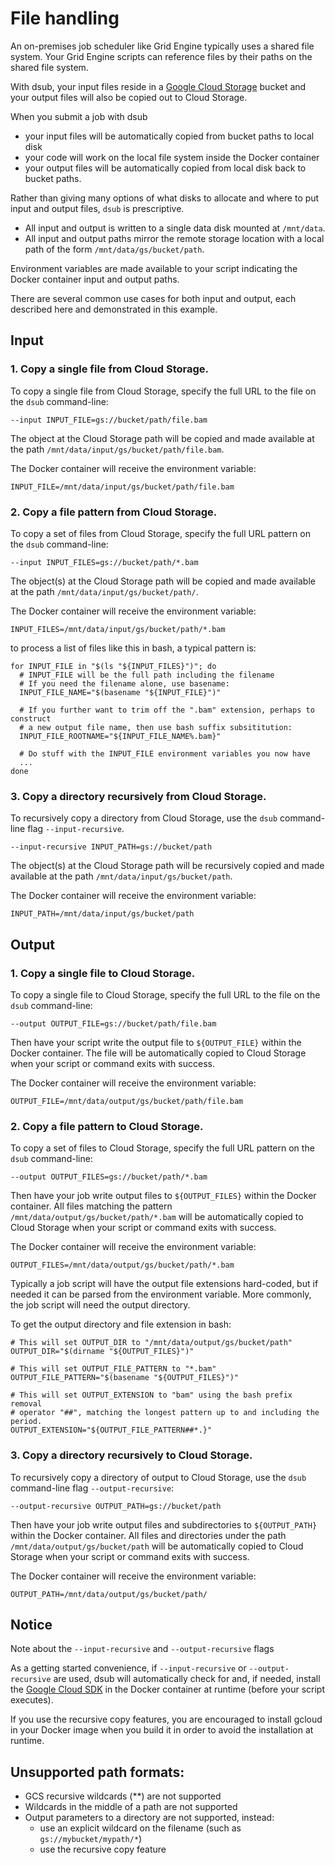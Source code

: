 # File handling

An on-premises job scheduler like Grid Engine typically uses a shared file
system. Your Grid Engine scripts can reference files by their paths on the
shared file system.

With dsub, your input files reside in a
[Google Cloud Storage](https://cloud.google.com/storage/) bucket
and your output files will also be copied out to Cloud Storage.

When you submit a job with dsub

* your input files will be automatically copied from bucket paths to local disk
* your code will work on the local file system inside the Docker container
* your output files will be automatically copied from local disk back to bucket
paths.

Rather than giving many options of what disks to allocate and where to
put input and output files, `dsub` is prescriptive.

* All input and output is written to a single data disk mounted at `/mnt/data`.
* All input and output paths mirror the remote storage location with a local
path of the form `/mnt/data/gs/bucket/path`.

Environment variables are made available to your script indicating the
Docker container input and output paths.

There are several common use cases for both input and output, each described
here and demonstrated in this example.

## Input

### 1. Copy a single file from Cloud Storage.

To copy a single file from Cloud Storage, specify the full URL to the file on
the `dsub` command-line:

```
--input INPUT_FILE=gs://bucket/path/file.bam
```

The object at the Cloud Storage path will be copied and made available at
the path `/mnt/data/input/gs/bucket/path/file.bam`.

The Docker container will receive the environment variable:

```
INPUT_FILE=/mnt/data/input/gs/bucket/path/file.bam
```

### 2. Copy a file pattern from Cloud Storage.

To copy a set of files from Cloud Storage, specify the full URL pattern on
the `dsub` command-line:

```
--input INPUT_FILES=gs://bucket/path/*.bam
```

The object(s) at the Cloud Storage path will be copied and made available at
the path `/mnt/data/input/gs/bucket/path/`.

The Docker container will receive the environment variable:

```
INPUT_FILES=/mnt/data/input/gs/bucket/path/*.bam
```

to process a list of files like this in bash, a typical pattern is:

```
for INPUT_FILE in "$(ls "${INPUT_FILES}")"; do
  # INPUT_FILE will be the full path including the filename
  # If you need the filename alone, use basename:
  INPUT_FILE_NAME="$(basename "${INPUT_FILE}")"

  # If you further want to trim off the ".bam" extension, perhaps to construct
  # a new output file name, then use bash suffix subsititution:
  INPUT_FILE_ROOTNAME="${INPUT_FILE_NAME%.bam}"

  # Do stuff with the INPUT_FILE environment variables you now have
  ...
done
```

### 3. Copy a directory recursively from Cloud Storage.

To recursively copy a directory from Cloud Storage, use the
`dsub` command-line flag `--input-recursive`.

```
--input-recursive INPUT_PATH=gs://bucket/path
```

The object(s) at the Cloud Storage path will be recursively copied and
made available at the path `/mnt/data/input/gs/bucket/path`.

The Docker container will receive the environment variable:

```
INPUT_PATH=/mnt/data/input/gs/bucket/path
```

## Output

### 1. Copy a single file to Cloud Storage.

To copy a single file to Cloud Storage, specify the full URL to the file on
the `dsub` command-line:

```
--output OUTPUT_FILE=gs://bucket/path/file.bam
```

Then have your script write the output file to
`${OUTPUT_FILE}` within the Docker container.
The file will be automatically copied to Cloud Storage when your script or
command exits with success.

The Docker container will receive the environment variable:

```
OUTPUT_FILE=/mnt/data/output/gs/bucket/path/file.bam
```

### 2. Copy a file pattern to Cloud Storage.

To copy a set of files to Cloud Storage, specify the full URL pattern on
the `dsub` command-line:

```
--output OUTPUT_FILES=gs://bucket/path/*.bam
```

Then have your job write output files to
`${OUTPUT_FILES}` within the Docker container.
All files matching the pattern `/mnt/data/output/gs/bucket/path/*.bam` will be
automatically copied to Cloud Storage when your script or
command exits with success.

The Docker container will receive the environment variable:

```
OUTPUT_FILES=/mnt/data/output/gs/bucket/path/*.bam
```

Typically a job script will have the output file extensions hard-coded, but
if needed it can be parsed from the environment variable. More commonly,
the job script will need the output directory.

To get the output directory and file extension in bash:

```
# This will set OUTPUT_DIR to "/mnt/data/output/gs/bucket/path"
OUTPUT_DIR="$(dirname "${OUTPUT_FILES}")"

# This will set OUTPUT_FILE_PATTERN to "*.bam"
OUTPUT_FILE_PATTERN="$(basename "${OUTPUT_FILES}")"

# This will set OUTPUT_EXTENSION to "bam" using the bash prefix removal
# operator "##", matching the longest pattern up to and including the period.
OUTPUT_EXTENSION="${OUTPUT_FILE_PATTERN##*.}"
```

### 3. Copy a directory recursively to Cloud Storage.

To recursively copy a directory of output to Cloud Storage, use the
`dsub` command-line flag `--output-recursive`:

```
--output-recursive OUTPUT_PATH=gs://bucket/path
```

Then have your job write output files and subdirectories to
`${OUTPUT_PATH}` within the Docker container.
All files and directories under the path `/mnt/data/output/gs/bucket/path`
will be automatically copied to Cloud Storage when your script or
command exits with success.

The Docker container will receive the environment variable:

```
OUTPUT_PATH=/mnt/data/output/gs/bucket/path/
```

## Notice

Note about the `--input-recursive` and `--output-recursive` flags

As a getting started convenience, if `--input-recursive` or `--output-recursive`
are used, dsub will automatically check for and, if needed, install the
[Google Cloud SDK](https://cloud.google.com/sdk/docs/) in the Docker container
at runtime (before your script executes).

If you use the recursive copy features, you are encouraged to install gcloud
in your Docker image when you build it in order to avoid the installation at
runtime.

## Unsupported path formats:

* GCS recursive wildcards (**) are not supported
* Wildcards in the middle of a path are not supported
* Output parameters to a directory are not supported, instead:
  * use an explicit wildcard on the filename (such as `gs://mybucket/mypath/*`)
  * use the recursive copy feature
